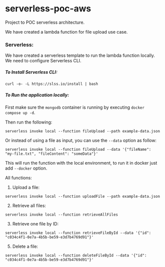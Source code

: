 # serverless-poc-aws
Project to POC serverless architecture.

We have created a lambda function for file upload use case.

### Serverless:

We have created a serverless template to run the lambda function locally. We need to configure Serverless CLI.

##### To Install Serverless CLI:

```shell
curl -o- -L https://slss.io/install | bash
```

##### To Run the application  locally:

First make sure the `mongodb` container is running by executing `docker compose up -d`.

Then run the following:

```shell
serverless invoke local --function fileUpload --path example-data.json
```

Or instead of using a file as input, you can use the `--data` option as follow:

```shell
serverless invoke local --function fileUpload --data '{"fileName": "my-file.txt", "fileContent": "someData"}'
```

This will run the function with the local environment, to run it in docker just add `--docker` option.

All functions:

1. Upload a file:

```shell
serverless invoke local --function uploadFile --path example-data.json
```

2. Retrieve all files:

```shell
serverless invoke local --function retrieveAllFiles
```

3. Retrieve one file by ID:

```shell
serverless invoke local --function retrieveFileById --data '{"id": "c034c4f1-0e7a-4b5b-be59-e3d7b4769d91"}'
```

5. Delete a file:

```shell
serverless invoke local --function deleteFileById --data '{"id": "c034c4f1-0e7a-4b5b-be59-e3d7b4769d91"}'
```